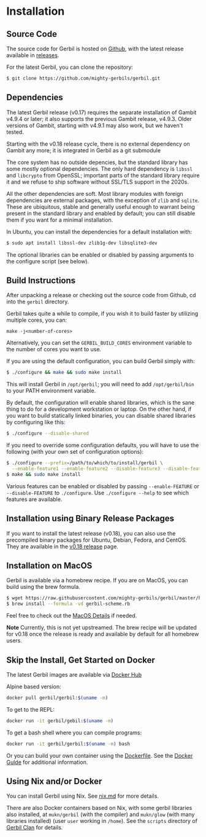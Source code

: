 # Installation

## Source Code
The source code for Gerbil is hosted on [Github](https://github.com/mighty-gerbils/gerbil),
with the latest release available in [releases](https://github.com/mighty-gerbils/gerbil/releases).

For the latest Gerbil, you can clone the repository:
```bash
$ git clone https://github.com/mighty-gerbils/gerbil.git
```

## Dependencies

The latest Gerbil release (v0.17) requires the separate installation of Gambit v4.9.4
or later; it also supports the previous Gambit release, v4.9.3.
Older versions of Gambit, starting with v4.9.1 may also work, but we haven't tested.

Starting with the v0.18 release cycle, there is no external dependency on Gambit any more; it is integrated in Gerbil as a git submodule

The core system has no outside depencies, but the standard
library has some mostly optional dependencies. The only hard dependency
is `libssl` and `libcrypto` from OpenSSL; important parts of the standard
library require it and we refuse to ship software without SSL/TLS support
in the 2020s.

All the other dependencies are soft.  Most library modules with
foreign dependencies are external packages, with the exception of
`zlib` and `sqlite`. These are ubiquitous, stable and generally useful
enough to warrant being present in the standard library and enabled by default;
you can still disable them if you want for a minimal installation.

In Ubuntu, you can install the dependencies for a default installation with:

```bash
$ sudo apt install libssl-dev zlib1g-dev libsqlite3-dev
```

The optional libraries can be enabled or disabled by passing arguments
to the configure script (see below).


## Build Instructions
After unpacking a release or checking out the source code from Github,
cd into the `gerbil` directory.

Gerbil takes quite a while to compile, if you wish it to build faster
by utilizing multiple cores, you can:
```
make -j<number-of-cores>
```

Alternatively, you can set the `GERBIL_BUILD_CORES` environment
variable to the number of cores you want to use.


If you are using the default configuration, you can build Gerbil simply with:
```bash
$ ./configure && make && sudo make install
```

This will install Gerbil in `/opt/gerbil`; you will need to add
`/opt/gerbil/bin` to your PATH environment variable.

By default, the configuration will enable shared libraries, which is the sane thing to do for a development workstation or laptop. On the other hand, if you want to build statically linked binaries, you can disable shared libraries by configuring like this:
```bash
$ ./configure --disable-shared
```

If you need to override some configuration defaults,
you will have to use the following (with your own set of configuration options):
```bash
$ ./configure --prefix=/path/to/which/to/install/gerbil \
  --enable-feature1 --enable-feature2 --disable-feature3 --disable-feature4 --enable-feature5
$ make && sudo make install
```

Various features can be enabled or disabled by passing `--enable-FEATURE` or
`--disable-FEATURE` to `./configure`.  Use `./configure --help` to see which
features are available.

## Installation using Binary Release Packages

If you want to install the latest release (v0.18), you can also use
the precompiled binary packages for Ubuntu, Debian, Fedora, and CentOS.
They are available in the [v0.18 release](https://github.com/mighty-gerbils/gerbil/releases/tag/v0.18) page.

## Installation on MacOS

Gerbil is available via a homebrew recipe. If you are on MacOS, you can build using the brew formula.
``` bash
$ wget https://raw.githubusercontent.com/mighty-gerbils/gerbil/master/homebrew/gerbil-scheme.rb
$ brew install --formula -vd gerbil-scheme.rb
```

Feel free to check out the [MacOS Details](./macos.md) if needed.

**Note** Currently, this is not yet upstreamed. The brew recipe will
be updated for v0.18 once the release is ready and available by
default for all homebrew users.

## Skip the Install, Get Started on Docker

The latest Gerbil images are available via [Docker Hub](https://hub.docker.com/u/gerbil)

Alpine based version:
```bash
docker pull gerbil/gerbil:$(uname -m)
```

To get to the REPL:
```bash
docker run -it gerbil/gebil:$(uname -m)
```

To get a bash shell where you can compile programs:
```bash
docker run -it gerbil/gerbil:$(uname -m) bash
```

Or you can build your own container using the [Dockerfile](https://github.com/mighty-gerbils/gerbil/blob/master/docker/Dockerfile).
See the [Docker Gulde](docker.md) for additional information.

## Using Nix and/or Docker

You can install Gerbil using Nix. See [nix.md](nix.md) for more details.

There are also Docker containers based on Nix, with some gerbil libraries also installed,
at `mukn/gerbil` (with the compiler) and `mukn/glow` (with many libraries installed)
(user `user` working in `/home`).
See the `scripts` directory of [Gerbil Clan](https://github.com/fare/gerbil-utils) for details.
